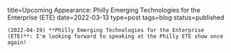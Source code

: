 
title=Upcoming Appearance: Philly Emerging Technologies for the Enterprise (ETE)
date=2022-03-13
type=post
tags=blog
status=published
~~~~~~
(2022-04-19) **Philly Emerging Technologies for the Enterprise (ETE)**: I'm looking forward to speaking at the Philly ETE show once again! 
            